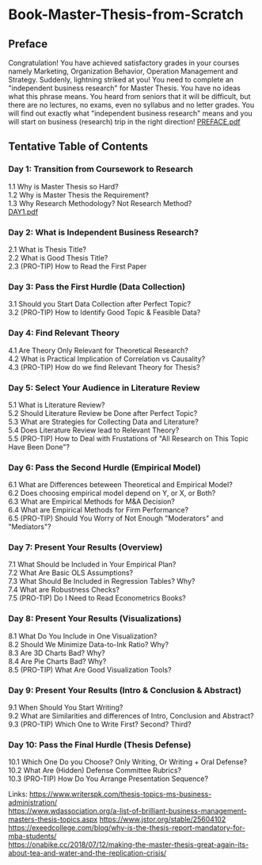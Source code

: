 # Book-Master-Thesis-from-Scratch

## Preface
Congratulation! You have achieved satisfactory grades in your courses namely Marketing, Organization Behavior, Operation Management and Strategy. Suddenly, lightning striked at you! You need to complete an "independent business research" for Master Thesis. You have no ideas what this phrase means. You heard from seniors that it will be difficult, but there are no lectures, no exams, even no syllabus and no letter grades. You will find out exactly what "independent business research" means and you will start on business (research) trip in the right direction!
[PREFACE.pdf](https://github.com/GoodDee/Book-Master-Thesis-from-Scratch/blob/main/Chapters_PDF/Master_Thesis_Preface.pdf)

## Tentative Table of Contents
### Day 1: Transition from Coursework to Research  
1.1 Why is Master Thesis so Hard?  
1.2 Why is Master Thesis the Requirement?  
1.3 Why Research Methodology? Not Research Method?  
[DAY1.pdf](https://github.com/GoodDee/Book-Master-Thesis-from-Scratch/blob/main/Chapters_PDF/Master_Thesis_Day_1.pdf)

### Day 2: What is Independent Business Research?  
2.1 What is Thesis Title?  
2.2 What is Good Thesis Title?  
2.3 (PRO-TIP) How to Read the First Paper  
### Day 3: Pass the First Hurdle (Data Collection)  
3.1 Should you Start Data Collection after Perfect Topic?  
3.2 (PRO-TIP) How to Identify Good Topic & Feasible Data?
### Day 4: Find Relevant Theory  
4.1 Are Theory Only Relevant for Theoretical Research?  
4.2 What is Practical Implication of Correlation vs Causality?  
4.3 (PRO-TIP) How do we find Relevant Theory for Thesis?
### Day 5: Select Your Audience in Literature Review  
5.1 What is Literature Review?  
5.2 Should Literature Review be Done after Perfect Topic?  
5.3 What are Strategies for Collecting Data and Literature?  
5.4 Does Literature Review lead to Relevant Theory?  
5.5 (PRO-TIP) How to Deal with Frustations of "All Research on This Topic Have Been Done"?
### Day 6: Pass the Second Hurdle (Empirical Model)
6.1 What are Differences beteween Theoretical and Empirical Model?  
6.2 Does choosing empirical model depend on Y, or X, or Both?  
6.3 What are Empirical Methods for M&A Decision?  
6.4 What are Empirical Methods for Firm Performance?  
6.5 (PRO-TIP) Should You Worry of Not Enough "Moderators" and "Mediators"?
### Day 7: Present Your Results (Overview)   
7.1 What Should be Included in Your Empirical Plan?  
7.2 What Are Basic OLS Assumptions?  
7.3 What Should Be Included in Regression Tables? Why?  
7.4 What are Robustness Checks?  
7.5 (PRO-TIP) Do I Need to Read Econometrics Books?
### Day 8: Present Your Results (Visualizations)  
8.1 What Do You Include in One Visualization?  
8.2 Should We Minimize Data-to-Ink Ratio? Why?  
8.3 Are 3D Charts Bad? Why?  
8.4 Are Pie Charts Bad? Why?  
8.5 (PRO-TIP) What Are Good Visualization Tools?
### Day 9: Present Your Results (Intro & Conclusion & Abstract)   
9.1 When Should You Start Writing?  
9.2 What are Similarities and differences of Intro, Conclusion and Abstract?  
9.3 (PRO-TIP) Which One to Write First? Second? Third?
### Day 10: Pass the Final Hurdle (Thesis Defense)  
10.1 Which One Do you Choose? Only Writing, Or Writing + Oral Defense?  
10.2 What Are (Hidden) Defense Committee Rubrics?  
10.3 (PRO-TIP) How Do You Arrange Presentation Sequence?

Links: https://www.writerspk.com/thesis-topics-ms-business-administration/  
https://www.wdassociation.org/a-list-of-brilliant-business-management-masters-thesis-topics.aspx
https://www.jstor.org/stable/25604102   
https://exeedcollege.com/blog/why-is-the-thesis-report-mandatory-for-mba-students/  
https://onabike.cc/2018/07/12/making-the-master-thesis-great-again-its-about-tea-and-water-and-the-replication-crisis/  
